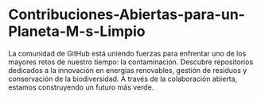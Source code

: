 # Contribuciones-Abiertas-para-un-Planeta-M-s-Limpio
 La comunidad de GitHub está uniendo fuerzas para enfrentar uno de los mayores retos de nuestro tiempo: la contaminación. Descubre repositorios dedicados a la innovación en energías renovables, gestión de residuos y conservación de la biodiversidad. A través de la colaboración abierta, estamos construyendo un futuro más verde.
